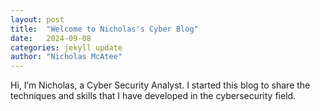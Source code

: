 ```yaml
---
layout: post
title:  "Welcome to Nicholas's Cyber Blog"
date:   2024-09-08
categories: jekyll update
author: "Nicholas McAtee"
---
```



Hi, I’m Nicholas, a Cyber Security Analyst. I started this blog to share the techniques and skills that I have developed in the cybersecurity field.
